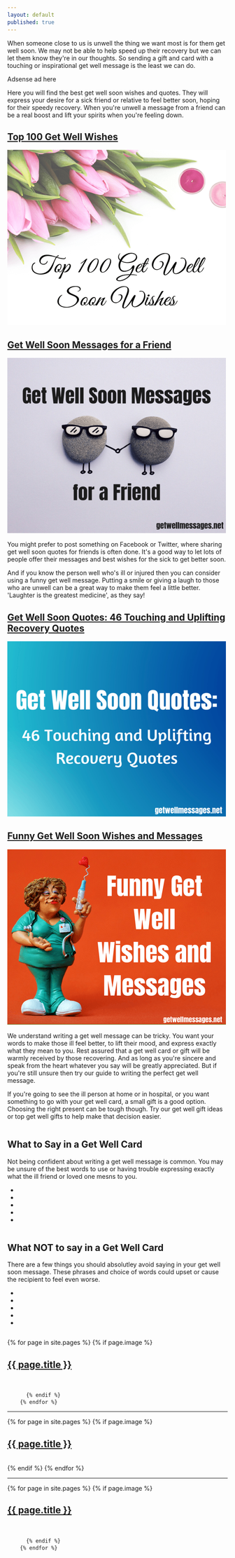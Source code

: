 ```yaml
---
layout: default
published: true
---
```

<p>When someone close to us is unwell the thing we want most is for them get well soon. We may not be able to help speed up their recovery but we can let them know they're in our thoughts. So sending a gift and card with a touching or inspirational get well message is the least we can do. </p>

<p>
Adsense ad here
</p>

<p>
Here you will find the best get well soon wishes and quotes. They will express your desire for a sick friend or relative to feel better soon, hoping for their speedy recovery. When you're unwell a message from a friend can be a real boost and lift your spirits when you're feeling down.</p>

<p>
<h2><a class="page-link" href="/get-well-wishes">Top 100 Get Well Wishes</a></h2>
<a href="/get-well-wishes"> <img class="img" src="/img/get-well-soon-wishes.png" alt="" /></a>
</p>

<p>
<h2><a class="page-link" href="/get-well-soon-messages-for-a-friend">Get Well Soon Messages for a Friend</a></h2>
<a href="/get-well-wishes"> <img class="img" src="/img/get-well-soon-messages-for-a-friend.png" alt="" /></a>
</p>

<p>
You might prefer to post something on Facebook or Twitter, where sharing get well soon quotes for friends is often done. It's a good way to let lots of people offer their messages and best wishes for the sick to get better soon.
</p>

<p>
And if you know the person well who's ill or injured then you can consider using a funny get well message. Putting a smile or giving a laugh to those who are unwell can be a great way to make them feel a little better. 'Laughter is the greatest medicine', as they say!
</p>

<p>
<h2><a class="page-link" href="/get-well-soon-quotes/">Get Well Soon Quotes: 46 Touching and Uplifting Recovery Quotes</a></h2>
<a href="/get-well-wishes"> <img class="img" src="/img/get-well-soon-quotes.png" alt="" /></a>
</p>

<p>
<h2><a class="page-link" href="/get-well-wishes">Funny Get Well Soon Wishes and Messages</a></h2>
<a href="/funny-get-well-soon-wishes"> <img class="img" src="/img/funny-get-well-wishes.png" alt="" /></a>
</p>

<p>
We understand writing a get well message can be tricky. You want your words to make those ill feel better, to lift their mood, and express exactly what they mean to you. Rest assured that a get well card or gift will be warmly received by those recovering. And as long as you're sincere and speak from the heart whatever you say will be greatly appreciated. But if you're still unsure then try our guide to writing the perfect get well message.
</p>

<p>
If you're going to see the ill person at home or in hospital, or you want something to go with your get well card, a small gift is a good option. Choosing the right present can be tough though. Try our get well gift ideas or top get well gifts to help make that decision easier.
</p>

<div class="row">
  <div class="column">

<h2>What to Say in a Get Well Card</h2>
<p>
Not being confident about writing a get well message is common. You may be unsure of the best words to use or having trouble expressing exactly what the ill friend or loved one mesns to you.
</p>
<ul>
<li></li>
<li></li>
<li></li>
<li></li>
<li></li>
</ul>

</div>
 
<div class="column"> 
<h2>What NOT to say in a Get Well Card</h2>
<p>
There are a few things you should absolutley avoid saying in your get well soon message. These phrases and choice of words could upset or cause the recipient to feel even worse.
</p>
<ul>
<li></li>
<li></li>
<li></li>
<li></li>
<li></li>
</ul>  
</div>
</div>
 
  {% for page in site.pages %}
          {% if page.image %}
   <h2><a class="page-link" href="{{ page.url | prepend: site.baseurl }}">{{ page.title }}</a></h2>
            <a href="{{ page.url | prepend: site.baseurl }}"> <img class="img" src="/img/{{ page.image }}" alt="" /></a>

          {% endif %}
        {% endfor %}  
  
  </p>
<hr>
<div class="row">
{% for page in site.pages %}
    {% if page.image %}
 <div class="column">
          <h2><a class="page-link" href="{{ page.url | prepend: site.baseurl }}">{{ page.title }}</a></h2>
          <a href="{{ page.url | prepend: site.baseurl }}"> <img class="img" src="/img/{{ page.image }}" alt="" /></a>
          </div>
          {% endif %}
        {% endfor %}
</div>

<hr>

<div class="jumbo">
{% for page in site.pages %}
    {% if page.image %}
          <h2><a class="page-link" href="{{ page.url | prepend: site.baseurl }}">{{ page.title }}</a></h2>
          <a href="{{ page.url | prepend: site.baseurl }}"> <img class="jumbo" src="/img/{{ page.image }}" alt="" /></a>
         
          {% endif %}
        {% endfor %}
</div>
